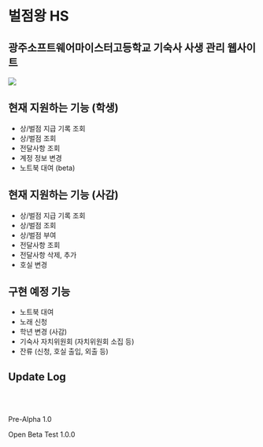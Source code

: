 # 벌점왕 HS
## 광주소프트웨어마이스터고등학교 기숙사 사생 관리 웹사이트

<a href="http://벌점왕hs.com" alt="GoWebSite">
<img src="https://img.shields.io/badge/Website-Go-brightgreen.svg?url=http://www.벌점왕hs.com&style=flat-square" />
</a>

## 현재 지원하는 기능 (학생)

- 상/벌점 지급 기록 조회
- 상/벌점 조회
- 전달사항 조회
- 계정 정보 변경
- 노트북 대여 (beta)


## 현재 지원하는 기능 (사감)

- 상/벌점 지급 기록 조회
- 상/벌점 조회
- 상/벌점 부여
- 전달사항 조회
- 전달사항 삭제, 추가
- 호실 변경


## 구현 예정 기능

- 노트북 대여
- 노래 신청
- 학년 변경 (사감)
- 기숙사 자치위원회 (자치위원회 소집 등)
- 잔류 (신청, 호실 출입, 외출 등)


## Update Log
<br><br>

Pre-Alpha 1.0

Open Beta Test 1.0.0
